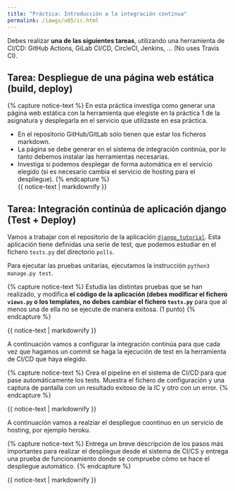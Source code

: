 ```yaml
---
title: "Práctica: Introducción a la integración continua"
permalink: /iawgs/u05/ic.html
---
```


Debes realizar **una de las siguientes tareas**, utilizando una herramienta de CI/CD: GitHub Actions, GiLab CI/CD, CircleCI, Jenkins, ... (No uses Travis CI).

## Tarea: Despliegue de una página web estática (build, deploy) 

{% capture notice-text %}
En esta práctica investiga como generar una página web estática con la herramienta que elegiste en la práctica 1 de la asignatura y desplegarla en el servicio que utilizaste en esa práctica. 

* En el repositorio GitHub/GitLab sólo tienen que estar los ficheros markdown.
* La página se debe generar en el sistema de integración continúa, por lo tanto debemos instalar las herramientas necesarias.
* Investiga si podemos desplegar de forma automática en el servicio elegido (si es necesario cambia el servicio de hosting para el despliegue).
{% endcapture %}<div class="notice--info">{{ notice-text | markdownify }}</div>


## Tarea: Integración continúa de aplicación django (Test + Deploy) 

Vamos a trabajar con el repositorio de la aplicación [`django_tutorial`](https://github.com/josedom24/django_tutorial). Esta aplicación tiene definidas una serie de test, que podemos estudiar en el fichero `tests.py` del directorio `polls`.

Para ejecutar las pruebas unitarias, ejecutamos la instrucción `python3 manage.py test`.

{% capture notice-text %}
Estudia las distintas pruebas que se han realizado, y modifica **el código de la aplicación (debes modificar el fichero `views.py` o los templates, no debes cambiar el fichero `tests.py`**  para que al menos una de ella no se ejecute de manera exitosa. (1 punto)
{% endcapture %}<div class="notice--info">{{ notice-text | markdownify }}</div>

A continuación vamos a configurar la integración continúa para que cada vez que hagamos un commit se haga la ejecución de test en la herramienta de CI/CD que haya elegido.

{% capture notice-text %}
Crea el pipeline en el sistema de CI/CD para que pase automáticamente los tests. Muestra el fichero de configuración y una captura de pantalla con un resultado exitoso de la IC y otro con un error.
{% endcapture %}<div class="notice--info">{{ notice-text | markdownify }}</div>

A continuación vamos a realziar el despliegue coontinuo en un servicio de hosting, por ejemplo heroku.

{% capture notice-text %}
Entrega un breve descripción de los pasos más importantes para realizar el despliegue desde el sistema de CI/CS y entrega una prueba de funcionamiento donde se compruebe cómo se hace el despliegue automático.
{% endcapture %}<div class="notice--info">{{ notice-text | markdownify }}</div>

